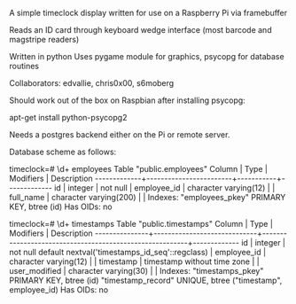 A simple timeclock display written for use on a Raspberry Pi via framebuffer

Reads an ID card through keyboard wedge interface (most barcode and magstripe readers)

Written in python
Uses pygame module for graphics, psycopg for database routines

Collaborators: edvallie, chris0x00, s6moberg

Should work out of the box on Raspbian after installing psycopg:

apt-get install python-psycopg2

Needs a postgres backend either on the Pi or remote server.

Database scheme as follows:

timeclock=# \d+ employees
                    Table "public.employees"
   Column    |          Type          | Modifiers | Description
-------------+------------------------+-----------+-------------
 id          | integer                | not null  |
 employee_id | character varying(12)  |           |
 full_name   | character varying(200) |           |
Indexes:
    "employees_pkey" PRIMARY KEY, btree (id)
Has OIDs: no


timeclock=# \d+ timestamps
                                              Table "public.timestamps"
    Column     |            Type             |                        Modifiers                        | Description
---------------+-----------------------------+---------------------------------------------------------+-------------
 id            | integer                     | not null default nextval('timestamps_id_seq'::regclass) |
 employee_id   | character varying(12)       |                                                         |
 timestamp     | timestamp without time zone |                                                         |
 user_modified | character varying(30)       |                                                         |
Indexes:
    "timestamps_pkey" PRIMARY KEY, btree (id)
    "timestamp_record" UNIQUE, btree ("timestamp", employee_id)
Has OIDs: no


